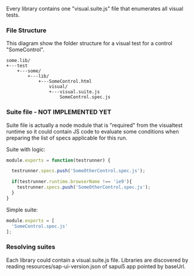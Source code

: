 Every library contains one "visual.suite.js" file that enumerates all visual tests.

### File Structure

This diagram show the folder structure for a visual test for a control "SomeControl".

``` wiki
some.lib/
+---test
    +---some/
        +---lib/
            +---SomeControl.html
                visual/
                +---visual.suite.js
                    SomeControl.spec.js
```

### Suite file - NOT IMPLEMENTED YET

Suite file is actually a node module that is "required" from the visualtest runtime so it could contain JS code to evaluate some conditions when preparing the list of specs applicable for this run.

Suite with logic:
``` js
module.exports = function(testrunner) {

  testrunner.specs.push('SomeOtherControl.spec.js');

  if(testrunner.runtime.browserName !== 'ie9'){
    testrunner.specs.push('SomeOtherControl.spec.js');
  }
}
```

Simple suite:
``` js
module.exports = [
  'SomeControl.spec.js'
];
```

### Resolving suites

Each library could contain a visual.suite.js file. Libraries are discovered by reading resources/sap-ui-version.json of sapui5 app pointed by baseUrl.
